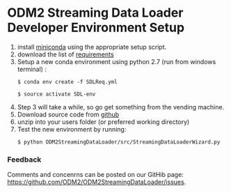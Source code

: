 # ODM2 Streaming Data Loader Developer Environment Setup

1. install [miniconda](http://repo.continuum.io/miniconda/index.html) using the appropriate setup script.
2. download the list of [requirements](https://github.com/ODM2/ODM2StreamingDataLoader/blob/master/SDLReq.txt)
3. Setup a new conda environment using python 2.7 (run from windows terminal) :
    ```
    $ conda env create -f SDLReq.yml
    
    $ source activate SDL-env
    ```
4. Step 3 will take a while, so go get something from the vending machine.
5. Download source code from [github](https://github.com/ODM2/ODM2StreamingDataLoader/archive/master.zip)
6. unzip into your users folder (or preferred working directory)
7. Test the new environment by running:
    ```
    $ python ODM2StreamingDataLoader/src/StreamingDataLoaderWizard.py
    ```
 

### Feedback
Comments and concenrns can be posted on our GitHib page: https://github.com/ODM2/ODM2StreamingDataLoader/issues.
